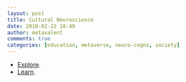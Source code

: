 ```yaml
---
layout: post
title: Cultural Neuroscience
date: 2010-02-22 18:49
author: metavalent
comments: true
categories: [education, metaverse, neuro-cogno, society]
---
```

<ul>
	<li><a href="https://www.google.com/search?hl=en&amp;q=%22cultural+neuroscience%22&amp;btnG=Search&amp;aq=f&amp;aqi=&amp;oq=">Explore</a>. </li>
	<li><a href="//www.youtube.com/edu?edu_search_query=%22cultural+neuroscience%22&amp;action_search=1">Learn</a>.</li>
</ul>


